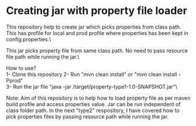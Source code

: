# Creating jar with property file loader

This repository help to create jar which picks properties from class path. This has profile for local and prod profile where properties has been kept in config.properties.\

This jar picks property file from same class path. No need to pass resource file path while running the jar.\

How to use?\
1- Clone this repository
2- Run "mvn clean install" or "mvn clean install -Pprod"\
3- Run the jar file "java -jar /target/property-type1-1.0-SNAPSHOT.jar"\

Note: Aim of this repository is to help how to load property file as per maven build profile and access properties value. 
Jar can be run independent of class folder path. In the next "type2" respository, I have covered how to pick properties files by passing resource path while running the jar.

